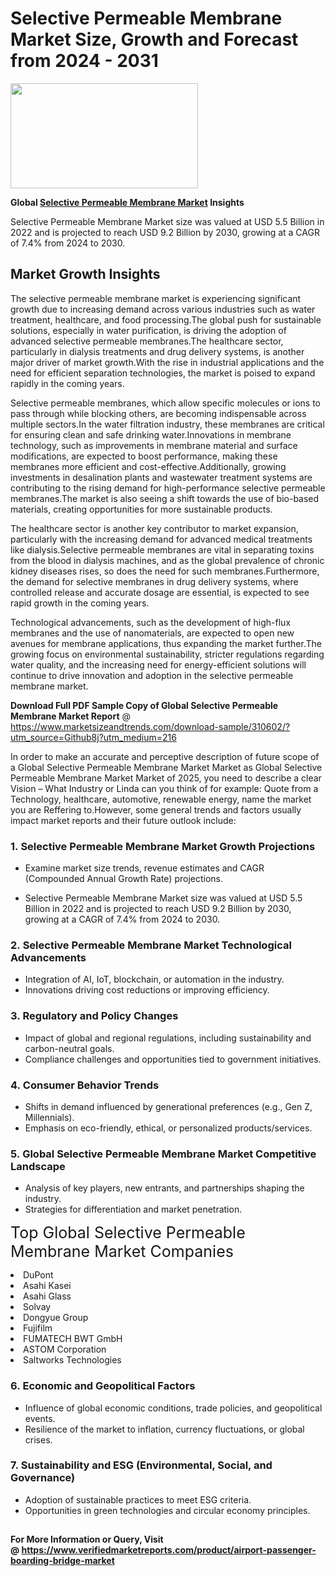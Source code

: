 <H1>Selective Permeable Membrane Market Size, Growth and Forecast from 2024 - 2031</H1><img class="aligncenter size-medium wp-image-584254" src="https://thirdeyenews.in/wp-content/uploads/2024/09/Global-Market-Research-300x168.jpeg" alt="" width="300" height="168" /><p><strong>Global&nbsp;<a href="https://www.marketsizeandtrends.com/download-sample/310602/?utm_source=Github8j?utm_medium=216">Selective Permeable Membrane Market</a> Insights</strong></p><p>Selective Permeable Membrane Market size was valued at USD 5.5 Billion in 2022 and is projected to reach USD 9.2 Billion by 2030, growing at a CAGR of 7.4% from 2024 to 2030.</p><p><h2>Market Growth Insights</h2> <p>The selective permeable membrane market is experiencing significant growth due to increasing demand across various industries such as water treatment, healthcare, and food processing.The global push for sustainable solutions, especially in water purification, is driving the adoption of advanced selective permeable membranes.The healthcare sector, particularly in dialysis treatments and drug delivery systems, is another major driver of market growth.With the rise in industrial applications and the need for efficient separation technologies, the market is poised to expand rapidly in the coming years.</p> <p>Selective permeable membranes, which allow specific molecules or ions to pass through while blocking others, are becoming indispensable across multiple sectors.In the water filtration industry, these membranes are critical for ensuring clean and safe drinking water.Innovations in membrane technology, such as improvements in membrane material and surface modifications, are expected to boost performance, making these membranes more efficient and cost-effective.Additionally, growing investments in desalination plants and wastewater treatment systems are contributing to the rising demand for high-performance selective permeable membranes.The market is also seeing a shift towards the use of bio-based materials, creating opportunities for more sustainable products.</p> <p>The healthcare sector is another key contributor to market expansion, particularly with the increasing demand for advanced medical treatments like dialysis.Selective permeable membranes are vital in separating toxins from the blood in dialysis machines, and as the global prevalence of chronic kidney diseases rises, so does the need for such membranes.Furthermore, the demand for selective membranes in drug delivery systems, where controlled release and accurate dosage are essential, is expected to see rapid growth in the coming years.</p> <p>Technological advancements, such as the development of high-flux membranes and the use of nanomaterials, are expected to open new avenues for membrane applications, thus expanding the market further.The growing focus on environmental sustainability, stricter regulations regarding water quality, and the increasing need for energy-efficient solutions will continue to drive innovation and adoption in the selective permeable membrane market.</p> <p><span class=""><strong>Download Full PDF Sample Copy of Global Selective Permeable Membrane Market Report</strong> @ <a href="https://www.marketsizeandtrends.com/download-sample/310602/?utm_source=Github8j?utm_medium=216" target="_blank">https://www.marketsizeandtrends.com/download-sample/310602/?utm_source=Github8j?utm_medium=216</a></span></p><p>In order to make an accurate and perceptive description of future scope of a Global&nbsp;Selective Permeable Membrane Market Market as Global&nbsp;Selective Permeable Membrane Market Market of 2025, you need to describe a clear Vision &ndash; What Industry or Linda can you think of for example: Quote from a Technology, healthcare, automotive, renewable energy, name the market you are Reffering to.However, some general trends and factors usually impact market reports and their future outlook include:</p><h3>1.&nbsp;<strong>Selective Permeable Membrane Market Growth Projections</strong></h3><ul><li>Examine market size trends, revenue estimates and CAGR (Compounded Annual Growth Rate) projections.</li><li><p>Selective Permeable Membrane Market size was valued at USD 5.5 Billion in 2022 and is projected to reach USD 9.2 Billion by 2030, growing at a CAGR of 7.4% from 2024 to 2030.</p></li></ul><h3>2.&nbsp;<strong>Selective Permeable Membrane Market Technological Advancements</strong></h3><ul><li>Integration of AI, IoT, blockchain, or automation in the industry.</li><li>Innovations driving cost reductions or improving efficiency.</li></ul><h3>3.&nbsp;<strong>Regulatory and Policy Changes</strong></h3><ul><li>Impact of global and regional regulations, including sustainability and carbon-neutral goals.</li><li>Compliance challenges and opportunities tied to government initiatives.</li></ul><h3>4.&nbsp;<strong>Consumer Behavior Trends</strong></h3><ul><li>Shifts in demand influenced by generational preferences (e.g., Gen Z, Millennials).</li><li>Emphasis on eco-friendly, ethical, or personalized products/services.</li></ul><h3>5.&nbsp;<strong>Global Selective Permeable Membrane Market Competitive Landscape</strong></h3><ul><li>Analysis of key players, new entrants, and partnerships shaping the industry.</li><li>Strategies for differentiation and market penetration.</li></ul><p data-pm-slice="1 1 []"><span style="color: inherit; font-family: inherit; font-size: 25px;">Top Global Selective Permeable Membrane Market Companies</span></p><div class="" data-test-id=""><p><li>DuPont</li><li> Asahi Kasei</li><li> Asahi Glass</li><li> Solvay</li><li> Dongyue Group</li><li> Fujifilm</li><li> FUMATECH BWT GmbH</li><li> ASTOM Corporation</li><li> Saltworks Technologies</li></p></div><h3>6.&nbsp;<strong>Economic and Geopolitical Factors</strong></h3><ul><li>Influence of global economic conditions, trade policies, and geopolitical events.</li><li>Resilience of the market to inflation, currency fluctuations, or global crises.</li></ul><h3>7.&nbsp;<strong>Sustainability and ESG (Environmental, Social, and Governance)</strong></h3><ul><li>Adoption of sustainable practices to meet ESG criteria.</li><li>Opportunities in green technologies and circular economy principles.</li></ul><h2><strong style="font-size: 14px;">For More Information or Query, Visit @&nbsp;</strong><a style="background-color: #ffffff; font-size: 14px;" href="https://www.marketsizeandtrends.com/report/selective-permeable-membrane-market/" target="_blank">https://www.verifiedmarketreports.com/product/airport-passenger-boarding-bridge-market</a></h2>